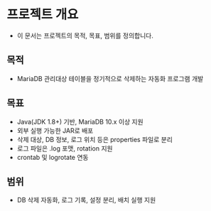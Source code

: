 # 프로젝트 개요

- 이 문서는 프로젝트의 목적, 목표, 범위를 정의합니다.

## 목적
- MariaDB 관리대상 테이블을 정기적으로 삭제하는 자동화 프로그램 개발

## 목표
- Java(JDK 1.8+) 기반, MariaDB 10.x 이상 지원
- 외부 실행 가능한 JAR로 배포
- 삭제 대상, DB 정보, 로그 위치 등은 properties 파일로 분리
- 로그 파일은 .log 포맷, rotation 지원
- crontab 및 logrotate 연동

## 범위
- DB 삭제 자동화, 로그 기록, 설정 분리, 배치 실행 지원 
